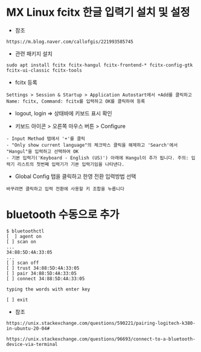 
# MX Linux fcitx 한글 입력기 설치 및 설정

- 참조
```
https://m.blog.naver.com/callofgis/221993585745
```

- 관련 패키지 설치
``` 
sudo apt install fcitx fcitx-hangul fcitx-frontend-* fcitx-config-gtk fcitx-ui-classic fcitx-tools
```

- fcitx 등록
```
Settings > Session & Startup > Application Autostart에서 +Add를 클릭하고 Name: fcitx, Command: fcitx를 입력하고 OK를 클릭하여 등록
```
  
- logout, login => 상태바에 키보드 표시 확인

- 키보드 아이콘 > 오른쪽 마우스 버튼 > Configure
```
- Input Method 탭에서 '+'를 클릭
- "Only show current language"의 체크박스 클릭을 해제하고 'Search'에서 "Hangul"을 입력하고 선택하여 OK
- 기본 입력기('Keyboard - English (US)') 아래에 Hangul이 추가 됩니다. 주의: 입력기 리스트의 첫번째 입력기가 기본 입력기임을 나타낸다.
```

- Global Config 탭을 클릭하고 한영 전환 입력방법 선택
```
바꾸려면 클릭하고 입력 전환에 사용할 키 조합을 누릅니다
```

# bluetooth 수동으로 추가
```
$ bluetoothctl
[  ] agent on
[ ] scan on 
...
34:88:5D:4A:33:05
...
[ ] scan off
[ ] trust 34:88:5D:4A:33:05
[ ] pair 34:88:5D:4A:33:05
[ ] connect 34:88:5D:4A:33:05

typing the words with enter key 

[ ] exit
```

- 참조
```
https://unix.stackexchange.com/questions/590221/pairing-logitech-k380-in-ubuntu-20-04#

https://unix.stackexchange.com/questions/96693/connect-to-a-bluetooth-device-via-terminal
```
